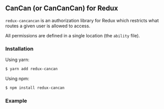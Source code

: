 ## CanCan (or CanCanCan) for Redux

`redux-cancancan` is an authorization library for Redux which restricts what routes a given user is allowed to access.

All permissions are defined in a single location (the `ability` file).

### Installation

Using yarn:
```sh
$ yarn add redux-cancan
```

Using npm:
```sh
$ npm install redux-cancan
```

### Example


